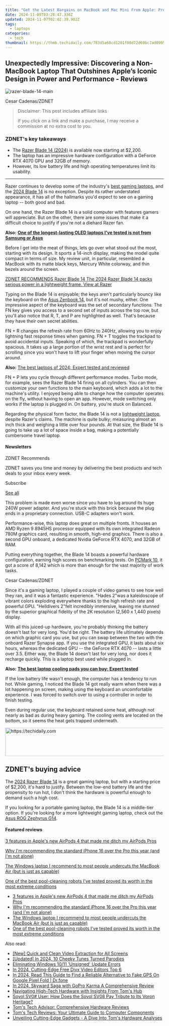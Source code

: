 ```yaml
---
title: "Get the Latest Bargains on MacBook and Mac Mini From Apple: Premium Deals for January Uncovered by ZDNet Experts"
date: 2024-11-05T03:28:47.336Z
updated: 2024-11-07T02:02:39.902Z
tags:
  - laptops
categories:
  - tech
thumbnail: https://thmb.techidaily.com/783d5a68cd1201f00d72d69bc7ad0995ab16e6e244585454342ca9de98074a9b.jpg
---
```


## Unexpectedly Impressive: Discovering a Non-MacBook Laptop That Outshines Apple’s Iconic Design in Power and Performance - Reviews

![razer-blade-14-main](https://www.zdnet.com/a/img/resize/027ff68da51f252987368bd40419bc3e6e0312c6/2024/06/12/d0fc91c9-c241-40b4-af9f-062625bf0b1b/razer-blade-14-main.jpg?auto=webp&width=1280)

Cesar Cadenas/ZDNET

>  Disclaimer: This post includes affiliate links
>
>  If you click on a link and make a purchase, I may receive a commission at no extra cost to you.
>

### ZDNET's key takeaways

* The [Razer Blade 14 (2024)](https://razer.a9yw.net/c/159047/642901/10229?&sharedid=zdnet&partnerpropertyid=1980086&u=https%3A%2F%2Fwww.razer.com%2Fgaming-laptops%2FRazer-Blade-14%2FRZ09-05081EM3-R3U1&subId1=zd-%5F%5FCOM%5FCLICK%5FID%5F%5F-dtp) is available now starting at $2,200\.
* The laptop has an impressive hardware configuration with a GeForce RTX 4070 GPU and 32GB of memory.
* However, its low battery life and high operating temperatures limit its usability.

---

Razer continues to develop some of the industry's [best gaming laptops](https://www.zdnet.com/article/best-gaming-laptop/), and the [2024 Blade 14](https://razer.a9yw.net/c/159047/642901/10229?&sharedid=zdnet&partnerpropertyid=1980086&u=https%3A%2F%2Fwww.razer.com%2Fgaming-laptops%2FRazer-Blade-14%2FRZ09-05081EM3-R3U1&subId1=zd-%5F%5FCOM%5FCLICK%5FID%5F%5F-dtp) is no exception. Despite its rather understated appearance, it has all of the hallmarks you'd expect to see on a gaming laptop -- both good and bad. 

On one hand, the Razer Blade 14 is a solid computer with features gamers will appreciate. But on the other, there are some issues that make it a difficult choice to justify if you're not a diehard Razer fan. 

**Also:** [**One of the longest-lasting OLED laptops I've tested is not from Samsung or Asus**](https://www.zdnet.com/article/one-of-the-longest-lasting-oled-laptops-ive-tested-is-not-from-samsung-or-asus/)

Before I get into the meat of things, lets go over what stood out the most, starting with its design. It sports a 14-inch display, making the model quite compact in terms of size. My review unit, in particular, resembled a MacBook with its matte black keys, Mercury White colorway, and thin bezels around the screen. 

[ZDNET RECOMMENDS Razer Blade 14 The 2024 Razer Blade 14 packs serious power in a lightweight frame. View at Razer](https://razer.a9yw.net/c/159047/642901/10229?&sharedid=zdnet&partnerpropertyid=1980086&u=https%3A%2F%2Fwww.razer.com%2Fgaming-laptops%2FRazer-Blade-14%2FRZ09-05081EM3-R3U1&subId1=zd-%5F%5FCOM%5FCLICK%5FID%5F%5F-dtp)

Typing on the Blade 14 is enjoyable; the keys aren't particularly bouncy like the keyboard on the [Asus Zenbook 14](https://www.zdnet.com/article/the-work-laptop-i-recommend-to-most-people-is-not-made-by-apple-or-lenovo/), but it's not mushy, either. One impressive aspect of the keyboard was the set of secondary functions. The FN key gives you access to a second set of inputs across the top row, but you'll also notice that R, T, and P are highlighted as well. That's because they have their own secret abilities. 

FN + R changes the refresh rate from 60Hz to 240Hz, allowing you to enjoy lightning fast response times when gaming. FN + T toggles the trackpad to avoid accidental inputs. Speaking of which, the trackpad is wonderfully spacious. It takes up a large portion of the wrist rest and is perfect for scrolling since you won't have to lift your finger when moving the cursor around. 

**Also:** [The best laptops of 2024: Expert tested and reviewed](https://www.zdnet.com/article/best-laptop/) 

FN + P lets you cycle through different performance modes. Turbo mode, for example, sees the Razer Blade 14 firing on all cylinders. You can then customize your own functions to the main keyboard, which adds a lot to the machine's utility. I enjoyed being able to change how the computer operates on the fly, without having to open an app. However, mode switching only works if the laptop is plugged in. On battery, you're stuck on Balanced.

Regarding the physical form factor, the Blade 14 is not a [lightweight laptop](https://www.zdnet.com/article/best-lightweight-laptops/), despite Razer's claims. The machine is quite bulky; measuring almost an inch thick and weighing a little over four pounds. At that size, the Blade 14 is going to take up a lot of space inside a bag, making a potentially cumbersome travel laptop. 

#### Newsletters

ZDNET Recommends

ZDNET saves you time and money by delivering the best products and tech deals to your inbox every week.

 Subscribe

[See all](https://www.zdnet.com/newsletters/)

This problem is made even worse since you have to lug around its huge 240W power adapter. And you're stuck with this brick because the plug ends in a proprietary connection. USB-C adapters won't work.

Performance-wise, this laptop does great on multiple fronts. It houses an AMD Ryzen 9 8945HS processor equipped with its own integrated Radeon 780M graphics card, resulting in smooth, high-end graphics. There is also a second GPU onboard, a dedicated Nvidia GeForce RTX 4070, and 32GB of RAM. 

Putting everything together, the Blade 14 boasts a powerful hardware configuration, earning high scores on benchmarking tests. On [PCMark 10](https://benchmarks.ul.com/pcmark10), it got a score of 8,142 which is more than enough for the vast majority of work tasks.

Cesar Cadenas/ZDNET

Since it's a gaming laptop, I played a couple of video games to see how well they ran, and it was a fantastic experience. "Hades 2"was a kaleidoscope of vibrant colors exploding everywhere thanks to the high refresh rate and powerful GPU. "Helldivers 2"felt incredibly immersive, leaving me stunned by the superior graphical fidelity of the 2K resolution (2,560 x 1,440 pixels) display. 

With all this juiced-up hardware, you're probably thinking the battery doesn't last for very long. You'd be right. The battery life ultimately depends on which graphic card you use, but you can swap between the two with the onboard Razer Synapse app. If you use the integrated GPU, it lasts about six hours, whereas the dedicated GPU -- the GeForce RTX 4070 -- lasts a little over 3.5\. Either way, the Blade 14 doesn't last for very long, nor does it recharge quickly. This is a laptop best used while plugged in. 

**Also:** [**The best laptop cooling pads you can buy: Expert tested**](https://www.zdnet.com/home-and-office/best-laptop-cooling-pad/)

If the low battery life wasn't enough, the computer has a tendency to run hot. While gaming, I noticed the Blade 14 got really warm when there was a lot happening on screen, making using the keyboard an uncomfortable experience. I was forced to switch over to using a controller in order to finish testing. 

Even during regular use, the keyboard retained some heat, although not nearly as bad as during heavy gaming. The cooling vents are located on the bottom, so it seems the heat gets trapped underneath.

<!-- affiliate ads begin -->
<a href="https://appsumo.8odi.net/c/5597632/2043617/7443" target="_top" id="2043617">
  <img src="//a.impactradius-go.com/display-ad/7443-2043617" border="0" alt="https://techidaily.com" width="728" height="90"/>
</a>
<img height="0" width="0" src="https://appsumo.8odi.net/i/5597632/2043617/7443" style="position:absolute;visibility:hidden;" border="0" />
<!-- affiliate ads end -->

## ZDNET's buying advice

The [2024 Razer Blade 14](https://razer.a9yw.net/c/159047/642901/10229?&sharedid=zdnet&partnerpropertyid=1980086&u=https%3A%2F%2Fwww.razer.com%2Fgaming-laptops%2FRazer-Blade-14%2FRZ09-05081EM3-R3U1&subId1=zd-%5F%5FCOM%5FCLICK%5FID%5F%5F-dtp) is a great gaming laptop, but with a starting price of $2,200, it's hard to justify. Between the low-end battery life and the propensity to run hot, I don't think the hardware is powerful enough to demand such a high cost. 

If you looking for a portable gaming laptop, the Blade 14 is a middle-tier option. If you're looking for a more lightweight gaming laptop, check out the [Asus ROG Zephyrus G14](https://www.zdnet.com/article/asus-new-laptop-is-a-solid-macbook-alternative-thats-better-in-several-ways/).

#### Featured reviews

[3 features in Apple's new AirPods 4 that made me ditch my AirPods Pros](https://www.zdnet.com/article/3-features-in-apples-new-airpods-4-that-made-me-ditch-my-airpods-pros/ "3 features in Apple's new AirPods 4 that made me ditch my AirPods Pros")

[Why I'm recommending the standard iPhone 16 over the Pro this year (and I'm not alone)](https://www.zdnet.com/article/why-im-recommending-the-standard-iphone-16-over-the-pro-this-year-and-im-not-alone/ "Why I'm recommending the standard iPhone 16 over the Pro this year (and I'm not alone)")

[The Windows laptop I recommend to most people undercuts the MacBook Air (but is just as capable)](https://www.zdnet.com/article/the-windows-laptop-i-recommend-to-most-people-undercuts-the-macbook-air-but-is-just-as-capable/ "The Windows laptop I recommend to most people undercuts the MacBook Air (but is just as capable)")

[One of the best pool-cleaning robots I've tested proved its worth in the most extreme conditions](https://www.zdnet.com/article/one-of-the-best-pool-cleaning-robots-ive-tested-proved-its-worth-in-the-most-extreme-conditions/ "One of the best pool-cleaning robots I've tested proved its worth in the most extreme conditions")

* [3 features in Apple's new AirPods 4 that made me ditch my AirPods Pros](https://www.zdnet.com/article/3-features-in-apples-new-airpods-4-that-made-me-ditch-my-airpods-pros/ "3 features in Apple's new AirPods 4 that made me ditch my AirPods Pros")
* [Why I'm recommending the standard iPhone 16 over the Pro this year (and I'm not alone)](https://www.zdnet.com/article/why-im-recommending-the-standard-iphone-16-over-the-pro-this-year-and-im-not-alone/ "Why I'm recommending the standard iPhone 16 over the Pro this year (and I'm not alone)")
* [The Windows laptop I recommend to most people undercuts the MacBook Air (but is just as capable)](https://www.zdnet.com/article/the-windows-laptop-i-recommend-to-most-people-undercuts-the-macbook-air-but-is-just-as-capable/ "The Windows laptop I recommend to most people undercuts the MacBook Air (but is just as capable)")
* [One of the best pool-cleaning robots I've tested proved its worth in the most extreme conditions](https://www.zdnet.com/article/one-of-the-best-pool-cleaning-robots-ive-tested-proved-its-worth-in-the-most-extreme-conditions/ "One of the best pool-cleaning robots I've tested proved its worth in the most extreme conditions")

<ins class="adsbygoogle"
     style="display:block"
     data-ad-format="autorelaxed"
     data-ad-client="ca-pub-7571918770474297"
     data-ad-slot="1223367746"></ins>

<ins class="adsbygoogle"
     style="display:block"
     data-ad-client="ca-pub-7571918770474297"
     data-ad-slot="8358498916"
     data-ad-format="auto"
     data-full-width-responsive="true"></ins>

<span class="atpl-alsoreadstyle">Also read:</span>
<div><ul>
<li><a href="https://youtube-zero.techidaily.com/uick-and-clean-video-extraction-for-all-screens/"><u>[New] Quick and Clean Video Extraction for All Screens</u></a></li>
<li><a href="https://facebook-video-footage.techidaily.com/updated-in-2024-10-cheeky-tunes-turned-parodies/"><u>[Updated] In 2024, 10 Cheeky Tunes Turned Parodies</u></a></li>
<li><a href="https://windows11.techidaily.com/eliminating-windows-1011-unsigned-update-errors/"><u>Eliminating Windows 10/11 'Unsigned' Update Errors</u></a></li>
<li><a href="https://ai-vdieo-software.techidaily.com/in-2024-cutting-edge-free-divx-video-editors-top-6/"><u>In 2024, Cutting-Edge Free Divx Video Editors Top 6</u></a></li>
<li><a href="https://phone-solutions.techidaily.com/in-2024-read-this-guide-to-find-a-reliable-alternative-to-fake-gps-on-google-pixel-fold-drfone-by-drfone-virtual-android/"><u>In 2024, Read This Guide to Find a Reliable Alternative to Fake GPS On Google Pixel Fold | Dr.fone</u></a></li>
<li><a href="https://fox-links.techidaily.com/in-2024-skyward-saga-with-gopro-karma-a-comprehensive-review/"><u>In 2024, Skyward Saga with GoPro Karma A Comprehensive Review</u></a></li>
<li><a href="https://hardware-reviews.techidaily.com/navigating-high-tech-hardware-with-insights-from-toms-hub/"><u>Navigating High-Tech Hardware with Insights From Tom's Hub</u></a></li>
<li><a href="https://hardware-reviews.techidaily.com/sovol-sv0-user-how-does-the-sovol-sv08-pay-tribute-to-its-voron-heritage/"><u>Sovol SV0# User: How Does the Sovol SV08 Pay Tribute to Its Voron Heritage?</u></a></li>
<li><a href="https://hardware-reviews.techidaily.com/toms-tech-advisor-comprehensive-hardware-reviews/"><u>Tom's Tech Advisor: Comprehensive Hardware Reviews</u></a></li>
<li><a href="https://hardware-reviews.techidaily.com/toms-tech-reviews-your-ultimate-guide-to-computer-components/"><u>Tom's Tech Reviews: Your Ultimate Guide to Computer Components</u></a></li>
<li><a href="https://hardware-reviews.techidaily.com/unveiling-cutting-edge-gadgets-a-dive-into-toms-hardware-analyses/"><u>Unveiling Cutting-Edge Gadgets - A Dive Into Tom's Hardware Analyses</u></a></li>
</ul></div>

